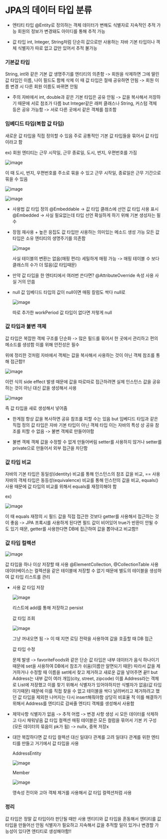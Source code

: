 # JPA의 데이터 타입 분류

+ 엔티티 타입
  @Entity로 정의하는 객체
  데이터가 변해도 식별자로 지속적인 추적 가능
  회원의 정보가 변경돼도 아이디를 통해 추적 가능
  
+ 값 타입
  int, Integer, String처럼 단순히 값으로만 사용하는 자바 기본 타입이나 객체
  식별자가 따로 없고 값만 있어서 추적 불가능

### 기본값 타입

String, int와 같은 기본 값
생명주기를 엔티티의 의존함 -> 회원을 삭제하면 그에 딸린 값 타입인 이름, 나이 필드도 함께 삭제
이 때 값 타입은 절때 공유하면 안됨 -> 회원 이름 변경 시 다른 회원 이름도 바뀌면 안됨

+ 주의
  자바에서 int, double과 같은 기본 타입은 공유 안됨 -> 값을 복사해서 저장하기 때문에 서로 참조가 다름
  but Integer같은 래퍼 클래스나 String, 커스텀 객체 등은 공유 가능함 -> 서로 다른 곳에서 같은 객체를 참조함

### 임베디드 타입(복합 값 타입)

새로운 값 타입을 직접 정의할 수 있음
주로 공통적인 기본 값 타입들을 묶어서 값 타입이라고 함

ex) 회원 엔티티는 근무 시작일, 근무 종료일, 도시, 번지, 우편번호를 가짐

![image](https://github.com/ManchanTime/TrashBoys/assets/127479677/584b513c-1376-4a45-957e-06f78d3c5a96)

이 때 도시, 번지, 우편번호를 주소로 묶을 수 있고 근무 시작일, 종료일은 근무 기간으로 묶을 수 있음

![image](https://github.com/ManchanTime/TrashBoys/assets/127479677/def0a701-eb65-4907-a3c5-8421958d06c5)

![image](https://github.com/ManchanTime/TrashBoys/assets/127479677/690f3e1d-b774-4272-839e-be72bc61921e)

+ 사용법
  값 타입 정의 @Embeddable -> 값 타입 클래스에 선언
  값 타입 사용 표시 @Embedded -> 사실 필요없는데 타입 선언 확실하게 하기 위해
  기본 생성자는 필수

+ 장점
  재사용 + 높은 응집도
  값 타입만 사용하는 의미있는 메소드 생성 가능
  모든 값 타입은 소유 엔티티의 생명주기를 의존함

  ![image](https://github.com/ManchanTime/TrashBoys/assets/127479677/66b508f3-2237-4588-adef-14e3dbc2afdc)

  사실 테이블의 변환는 없음(매핑 편리)
  세밀하게 매핑 가능 -> 매핑 테이블 수 보다 클래스의 수가 더 많음(값 타입때문)

+ 만약 값 타입을 한 엔티티에서 여러번 쓴다면?
  @AttributeOverride 속성 사용 사실 거의 안씀

+ null 값
  임베디드 타입의 값이 null이면 매핑 칼럼도 싹다 null로

  ![image](https://github.com/ManchanTime/TrashBoys/assets/127479677/169eab74-8584-4682-b66d-6122569ad909)

  따로 추가한 workPeriod 값 타입이 없다면 저렇게 null

### 값 타입과 불변 객체

값 타입은 복잡한 객체 구조를 단순화 -> 많은 필드를 묶어서 한 곳에서 관리하고 편의 메소드를 생성함
이를 위해 안전성은 필수

위에 정리한 것처럼 자바에서 객체는 값을 복사해서 사용하는 것이 아닌 객체 참조를 통해 접근함!!

![image](https://github.com/ManchanTime/TrashBoys/assets/127479677/38eb319e-9cf4-4492-b8b3-d3cc6b7eb792)

이런 식의 side effect 발생
때문에 값을 따로따로 접근하려면 실제 인스턴스 값을 공유하는 것이 아닌 대신 값을 생성해서 사용

![image](https://github.com/ManchanTime/TrashBoys/assets/127479677/88b1aa90-7da1-492e-b9ce-ed2b67bf3649)

즉 값 타입을 새로 생성해서 넣어줌

+ 한계점
  항상 값을 복사하면 공유 참조를 피할 수는 있음
  but 임베디드 타입과 같은 직접 정의 값 타입은 자바 기본 타입이 아닌 객체 타입
  이는 자바의 특성 상 공유 참조를 피할 수 없음 -> 불변 객체로 만들어야함

+ 불변 객체
  객체 값을 수정할 수 없게 만들어버림
  setter를 사용하지 않거나 setter를 private으로 만들어서 외부 접근을 차단함

### 값 타입 비교
자바의 기본 타입은 동일성(identity) 비교를 통해 인스턴스의 참조 값을 비교, == 사용
자바의 객체 타입은 동등성(equivalence) 비교를 통해 인스턴의 값을 비교, equals() 사용
때문에 값 타입의 비교를 위해서 equals를 재정의해야 함

ex)

![image](https://github.com/ManchanTime/TrashBoys/assets/127479677/fc87d9af-c0c3-4766-963e-e2220ddb34d4)

이 때 equals 재정의 시 필드 값을 직접 접근한 것보다 getter를 사용해서 접근하는 것이 좋음
-> JPA 프록시를 사용하게 된다면 필드 값이 비어있어 true가 반환이 안될 수도 있기 때문, getter를 사용한다면 DB에 접근하여 값을 뽑아내고 비교함!!

### 값 타입 컬렉션

![image](https://github.com/ManchanTime/TrashBoys/assets/127479677/c4e849c2-6a71-457b-b007-1ce05ad8633d)

값 타입을 하나 이상 저장할 때 사용
@ElementCollection, @CollectionTable 사용
데이터베이스는 컬렉션을 같은 테이블에 저장할 수 없기 때문에 별도의 테이블을 생성하여 값 타입 리스트를 관리

+ 사용
  값 타입 저장

  ![image](https://github.com/ManchanTime/TrashBoys/assets/127479677/c36a5c75-5ea8-414a-9bfc-42c1563bf846)

  리스트에 add를 통해 저장하고 persist

  값 타입 조회
  
  ![image](https://github.com/ManchanTime/TrashBoys/assets/127479677/0417e3e8-7bd5-477b-9861-09aab4870ce8)

  그냥 꺼내오면 됨 -> 이 때 지연 로딩 전략을 사용하여 값을 호출할 때 DB 접근

  값 타입 수정

  문제 발생 -> favoriteFoods와 같은 단순 값 타입은 내부 데이터가 음식 하나이기 때문에 set을 사용하여 DB에서 참조가 쉬움(이름만 알면되기 때문)
  따라서 값을 제거하거나 수정할 때 이름을 set에서 찾고 제거하고 새로운 값을 넣어주면 끝!!
  but Address는 내부 값이 여러 개임(city, street, zipcode)
  이를 Address라는 객체로 List에 저장했고 이를 찾기 위해서 식별자가 있어야하지만 식별자가 없음(값 타입이기때문)
  때문에 이를 직접 찾을 수 없고 테이블을 싹다 날려버리고 제거하려고 했던 값 타입을 제외한 나머지는 다시 insert해줘야함 상당히 비효율 적
  이를 해결하기 위해서 Address를 엔티티로 감싸줄 엔티티 객체를 생성해서 사용함

+ 제약사항
  식별자가 없음 -> 추적 어렵 -> 변경 사항 생성 시 모든 데이터를 삭제하고 다시 채워넣음
  값 타입 컬렉션 매핑 테이블은 모든 컬럼을 묶어서 기본 키 구성(모든 데이터의 묶음이 pk가 됨) -> nullx, 중복 저장x

+ 대안
  복잡하다면 값 타입 컬렉션 대신 일대다 관계를 고려
  일대다 관계를 위한 엔티티를 만들고 거기에서 값 타입을 사용

  AddressEntity
  
  ![image](https://github.com/ManchanTime/TrashBoys/assets/127479677/61790de2-4962-4fbe-a8e6-d34b6f7a9dcc)

  Member

  ![image](https://github.com/ManchanTime/TrashBoys/assets/127479677/ced45e38-5e9c-442d-a63c-d87e28872ed2)

  영속성 전이와 고아 객체 제거를 사용해서 값 타입 컬렉션처럼 사용

### 정리

값 타입은 정말 값 타입이라 판단될 때만 사용
엔티티와 값 타입을 혼동해서 엔티티를 값 타입을 만들어선 안됨
식별자가 필요하고 지속해서 값을 추적할 일이 있거나 변경할 가능성이 있다면 엔티티로 생성해야함!!
  
